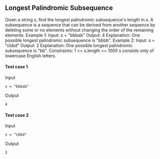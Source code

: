 
## Longest Palindromic Subsequence
Given a string s, find the longest palindromic subsequence&#39;s length in s. A subsequence is a sequence that can be derived from another sequence by deleting some or no elements without changing the order of the remaining elements. Example 1: Input: s = &quot;bbbab&quot; Output: 4 Explanation: One possible longest palindromic subsequence is &quot;bbbb&quot;. Example 2: Input: s = &quot;cbbd&quot; Output: 2 Explanation: One possible longest palindromic subsequence is &quot;bb&quot;. Constraints: 1 &lt;= s.length &lt;= 1000 s consists only of lowercase English letters.

#### Test case 1

Input

```
s = "bbbab"
```

Output

```
4
```

#### Test case 2

Input

```
s = "cbbd"
```

Output

```
2
```
  